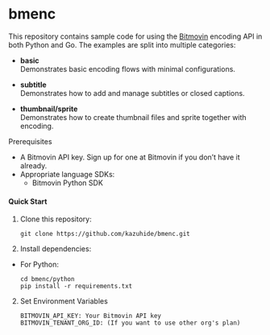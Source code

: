 # bmenc
This repository contains sample code for using the [Bitmovin](https://bitmovin.com/) encoding API in both Python and Go. The examples are split into multiple categories:

- **basic**  
  Demonstrates basic encoding flows with minimal configurations.

- **subtitle**  
  Demonstrates how to add and manage subtitles or closed captions.

- **thumbnail/sprite**  
  Demonstrates how to create thumbnail files and sprite together with encoding.

Prerequisites
- A Bitmovin API key. Sign up for one at Bitmovin if you don’t have it already.
- Appropriate language SDKs:
  - Bitmovin Python SDK

#### Quick Start
1. Clone this repository:
    ```
    git clone https://github.com/kazuhide/bmenc.git
    ```

2.	Install dependencies:
- For Python:
    ```
    cd bmenc/python
    pip install -r requirements.txt
    ```

2.	Set Environment Variables
    ```
    BITMOVIN_API_KEY: Your Bitmovin API key
    BITMOVIN_TENANT_ORG_ID: (If you want to use other org's plan)
    ```
